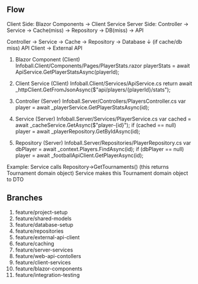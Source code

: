## Flow

Client Side: Blazor Components -> Client Service
Server Side: Controller -> Service -> Cache(miss) -> Repository -> DB(miss) -> API

Controller → Service → Cache → Repository → Database
                  ↓ (if cache/db miss)
                API Client → External API


1. Blazor Component (Client)
Infoball.Client/Components/Pages/PlayerStats.razor
playerStats = await ApiService.GetPlayerStatsAsync(playerId);

2. Client Service (Client)
Infoball.Client/Services/ApiService.cs
return await _httpClient.GetFromJsonAsync<PlayerStatsDto>($"api/players/{playerId}/stats");

3. Controller (Server)
Infoball.Server/Controllers/PlayersController.cs
var player = await _playerService.GetPlayerStatsAsync(id);

4. Service (Server)
Infoball.Server/Services/PlayerService.cs
var cached = await _cacheService.GetAsync($"player-{id}");
if (cached == null) player = await _playerRepository.GetByIdAsync(id);

5. Repository (Server)
Infoball.Server/Repositories/PlayerRepository.cs
var dbPlayer = await _context.Players.FindAsync(id);
if (dbPlayer == null) player = await _footballApiClient.GetPlayerAsync(id);

Example:
Service calls Repository->GetTournaments() (this returns Tournament domain object)
Service makes this Tournament domain object to DTO

## Branches

1. feature/project-setup
2. feature/shared-models
3. feature/database-setup
4. feature/repositories
5. feature/external-api-client
6. feature/caching
7. feature/server-services
8. feature/web-api-contollers
9. feature/client-services
10. feature/blazor-components
11. feature/integration-testing
